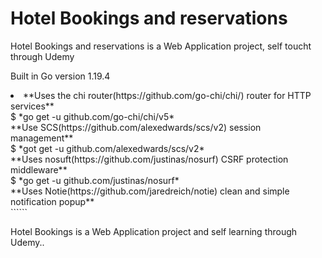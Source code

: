 # Hotel Bookings and reservations  

Hotel Bookings and reservations is a Web Application project, self toucht through Udemy

Built in Go version 1.19.4

<li>**Uses the chi router(https://github.com/go-chi/chi/) router for HTTP services**  <br>
$ *go get -u github.com/go-chi/chi/v5*  <br>
**Use SCS(https://github.com/alexedwards/scs/v2) session management**  <br>
$ *got get -u github.com/alexedwards/scs/v2*  <br>
**Uses nosuft(https://github.com/justinas/nosurf) CSRF protection middleware**  <br>
$ *go get -u github.com/justinas/nosurf*  <br>
**Uses Notie(https://github.com/jaredreich/notie) clean and simple notification popup**  <br>
```<link rel="stylesheet" type="text/css" href="https://unpkg.com/notie/dist/notie.min.css">```


Hotel Bookings is a Web Application project and self learning through Udemy..  <br>
